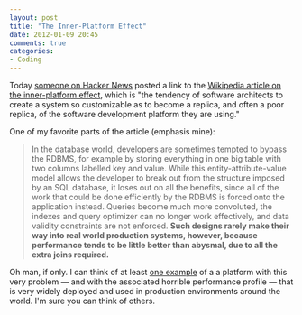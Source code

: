 ```yaml
---
layout: post
title: "The Inner-Platform Effect"
date: 2012-01-09 20:45
comments: true
categories: 
- Coding
---
```


Today [someone on Hacker News](http://news.ycombinator.com/item?id=3442497)
posted a link to the [Wikipedia article on the inner-platform effect](http://en.wikipedia.org/wiki/Inner-platform_effect),
which is "the tendency of software architects to create a system so customizable as to become a
replica, and often a poor replica, of the software development platform they are using."

One of my favorite parts of the article (emphasis mine):

> In the database world, developers are sometimes tempted to bypass the RDBMS, for
> example by storing everything in one big table with two columns labelled key and
> value. While this entity-attribute-value model allows the developer to break out
> from the structure imposed by an SQL database, it loses out on all the benefits,
> since all of the work that could be done efficiently by the RDBMS is forced onto
> the application instead. Queries become much more convoluted, the indexes and
> query optimizer can no longer work effectively, and data validity constraints
> are not enforced. __Such designs rarely make their way into real world production
> systems, however, because performance tends to be little better than abysmal,
> due to all the extra joins required.__

Oh man, if only. I can think of at least [one example](http://www.magentocommerce.com/) of a
a platform with this very problem — and with the associated horrible performance profile — that is
very widely deployed and used in production environments around the world. I'm sure you can think of
others.
